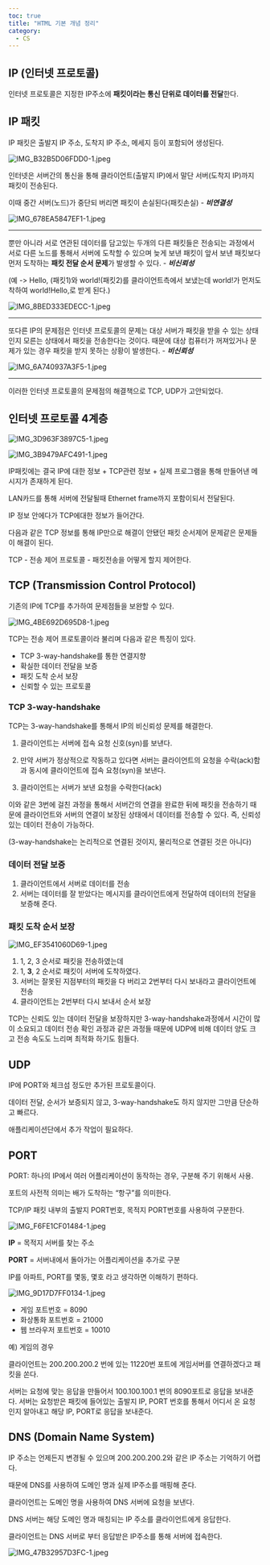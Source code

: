 ```yaml
---
toc: true
title: "HTML 기본 개념 정리"
category:
  - CS
---
```

## IP $($인터넷 프로토콜)

인터넷 프로토콜은 지정한 IP주소에 **패킷이라는 통신 단위로 데이터를 전달**한다.

## IP 패킷

IP 패킷은 출발지 IP 주소, 도착지 IP 주소, 메세지 등이 포함되어 생성된다.

![IMG_B32B5D06FDD0-1.jpeg](https://i.imgur.com/XGjdHpb.png)

인터넷은 서버간의 통신을 통해 클라이언트$($출발지 IP)에서 말단 서버$($도착지 IP)까지 패킷이 전송된다.

이때 중간 서버$($노드)가 중단되 버리면 패킷이 손실된다$($패킷손실) - ***비연결성***

![IMG_678EA5847EF1-1.jpeg](https://i.imgur.com/LD075LN.png)

---

뿐만 아니라 서로 연관된 데이터를 담고있는 두개의 다른 패킷들은 전송되는 과정에서 서로 다른 노드를 통해서 서버에 도착할 수 있으며 늦게 보낸 패킷이 앞서 보낸 패킷보다 먼저 도착하는 **패킷 전달 순서 문제**가 발생할 수 있다. - ***비신뢰성***

$($예 -> Hello, $($패킷1)와 world!$($패킷2)를 클라이언트측에서 보냈는데 world!가 먼저도착하여 world!Hello,로 받게 된다.)

![IMG_8BED333EDECC-1.jpeg](https://i.imgur.com/gY3dgcx.png)

---

또다른 IP의 문제점은 인터넷 프로토콜의 문제는 대상 서버가 패킷을 받을 수 있는 상태인지 모른는 상태에서 패킷을 전송한다는 것이다. 때문에 대상 컴퓨터가 꺼져있거나 문제가 있는 경우 패킷을 받지 못하는 상황이 발생한다. - ***비신뢰성***

![IMG_6A740937A3F5-1.jpeg](https://i.imgur.com/l3yJnhk.png)

---

이러한 인터넷 프로토콜의 문제점의 해결책으로 TCP, UDP가 고안되었다.

## 인터넷 프로토콜 4계층

![IMG_3D963F3897C5-1.jpeg](HTML%20%E1%84%80%E1%85%B5%E1%84%87%E1%85%A9%E1%86%AB%20%E1%84%80%E1%85%A2%E1%84%82%E1%85%A7%E1%86%B7%20%E1%84%8C%E1%85%A5%E1%86%BC%E1%84%85%E1%85%B5%209626fc94b6c248088d1169e59572cfbc/IMG_3D963F3897C5-1.jpeg)

![IMG_3B9479AFC491-1.jpeg](HTML%20%E1%84%80%E1%85%B5%E1%84%87%E1%85%A9%E1%86%AB%20%E1%84%80%E1%85%A2%E1%84%82%E1%85%A7%E1%86%B7%20%E1%84%8C%E1%85%A5%E1%86%BC%E1%84%85%E1%85%B5%209626fc94b6c248088d1169e59572cfbc/IMG_3B9479AFC491-1.jpeg)

IP패킷에는 결국 IP에 대한 정보 + TCP관련 정보 + 실제 프로그램을 통해 만들어낸 메시지가 존재하게 된다.

LAN카드를 통해 서버에 전달될때 Ethernet frame까지 포함이되서 전달된다.

IP 정보 안에다가 TCP에대한 정보가 들어간다.

다음과 같은 TCP 정보를 통해 IP만으로 해결이 안됐던 패킷 순서제어 문제같은 문제들이 해결이 된다.

TCP - 전송 제어 프로토콜 - 패킷전송을 어떻게 할지 제어한다.

## TCP $($Transmission Control Protocol)

기존의 IP에 TCP를 추가하여 문제점들을 보완할 수 있다.

![IMG_4BE692D695D8-1.jpeg](HTML%20%E1%84%80%E1%85%B5%E1%84%87%E1%85%A9%E1%86%AB%20%E1%84%80%E1%85%A2%E1%84%82%E1%85%A7%E1%86%B7%20%E1%84%8C%E1%85%A5%E1%86%BC%E1%84%85%E1%85%B5%209626fc94b6c248088d1169e59572cfbc/IMG_4BE692D695D8-1.jpeg)

TCP는 전송 제어 프로토콜이라 불리며 다음과 같은 특징이 있다.

- TCP 3-way-handshake를 통한 연결지향
- 확실한 데이터 전달을 보증
- 패킷 도착 순서 보장
- 신뢰할 수 있는 프로토콜

### TCP 3-way-handshake

TCP는 3-way-handshake를 통해서 IP의 비신뢰성 문제를 해결한다.

1. 클라이언트는 서버에 접속 요청 신호$($syn)를 보낸다.

2. 만약 서버가 정상적으로 작동하고 있다면 서버는 클라이언트의 요청을 수락$($ack)함과 동시에 클라이언트에 접속 요청$($syn)을 보낸다.

3. 클라이언트는 서버가 보낸 요청을 수락한다$($ack)

이와 같은 3번에 걸친 과정을 통해서 서버간의 연결을 완료한 뒤에 패킷을 전송하기 때문에 클라이언트와 서버의 연결이 보장된 상태에서 데이터를 전송할 수 있다. 즉, 신뢰성 있는 데이터 전송이 가능하다.

$($3-way-handshake는 논리적으로 연결된 것이지, 물리적으로 연결된 것은 아니다)

### 데이터 전달 보증

1. 클라이언트에서 서버로 데이터를 전송
2. 서버는 데이터를 잘 받았다는 메시지를 클라이언트에게 전달하여 데이터의 전달을 보증해 준다.

### 패킷 도착 순서 보장

![IMG_EF3541060D69-1.jpeg](HTML%20%E1%84%80%E1%85%B5%E1%84%87%E1%85%A9%E1%86%AB%20%E1%84%80%E1%85%A2%E1%84%82%E1%85%A7%E1%86%B7%20%E1%84%8C%E1%85%A5%E1%86%BC%E1%84%85%E1%85%B5%209626fc94b6c248088d1169e59572cfbc/IMG_EF3541060D69-1.jpeg)

1. 1, 2, 3 순서로 패킷을 전송하였는데
2. 1, **3**, 2 순서로 패킷이 서버에 도착하였다.
3. 서버는 잘못된 지점부터의 패킷을 다 버리고 2번부터 다시 보내라고 클라이언트에 전송
4. 클라이언트는 2번부터 다시 보내서 순서 보장

TCP는 신뢰도 있는 데이터 전달을 보장하지만 3-way-handshake과정에서 시간이 많이 소요되고 데이터 전송 확인 과정과 같은 과정들 때문에 UDP에 비해 데이터 양도 크고 전송 속도도 느리며 최적화 하기도 힘들다.

## UDP

IP에 PORT와 체크섬 정도만 추가된 프로토콜이다.

데이터 전달, 순서가 보증되지 않고, 3-way-handshake도 하지 않지만 그만큼 단순하고 빠르다.

애플리케이션단에서 추가 작업이 필요하다.

## PORT

PORT: 하나의 IP에서 여러 어플리케이션이 동작하는 경우, 구분해 주기 위해서 사용.

포트의 사전적 의미는 배가 도착하는 “항구”를 의미한다.

TCP/IP 패킷 내부의 출발지 PORT번호, 목적지 PORT번호를 사용하여 구분한다.

![IMG_F6FE1CF01484-1.jpeg](HTML%20%E1%84%80%E1%85%B5%E1%84%87%E1%85%A9%E1%86%AB%20%E1%84%80%E1%85%A2%E1%84%82%E1%85%A7%E1%86%B7%20%E1%84%8C%E1%85%A5%E1%86%BC%E1%84%85%E1%85%B5%209626fc94b6c248088d1169e59572cfbc/IMG_F6FE1CF01484-1.jpeg)

**IP** = 목적지 서버를 찾는 주소

**PORT** = 서버내에서 돌아가는 어플리케이션을 추가로 구분

IP를 아파트, PORT를 몇동, 몇호 라고 생각하면 이해하기 편하다.

![IMG_9D17D7FF0134-1.jpeg](HTML%20%E1%84%80%E1%85%B5%E1%84%87%E1%85%A9%E1%86%AB%20%E1%84%80%E1%85%A2%E1%84%82%E1%85%A7%E1%86%B7%20%E1%84%8C%E1%85%A5%E1%86%BC%E1%84%85%E1%85%B5%209626fc94b6c248088d1169e59572cfbc/IMG_9D17D7FF0134-1.jpeg)

- 게임 포트번호 = 8090
- 화상통화 포트번호 = 21000
- 웹 브라우저 포트번호 = 10010

예) 게임의 경우

클라이언트는 200.200.200.2 번에 있는 11220번 포트에 게임서버를 연결하겠다고 패킷을 쏜다.

서버는 요청에 맞는 응답을 만들어서  100.100.100.1 번의 8090포트로 응답을 보내준다. 서버는 요청받은 패킷에 들어있는 출발지 IP, PORT 번호를 통해서  어디서 온 요청인지 알아내고 해당 IP, PORT로 응답을 보내준다.

## DNS $($Domain Name System)

IP 주소는 언제든지 변경될 수 있으며 200.200.200.2와 같은 IP 주소는 기억하기 어렵다.

때문에 DNS를 사용하여 도메인 명과 실제 IP주소를 매핑해 준다.

클라이언트는 도메인 명을 사용하여 DNS 서버에 요청을 보낸다.

DNS 서버는 해당 도메인 명과 매칭되는 IP 주소를 클라이언트에게 응답한다.

클라이언트는 DNS 서버로 부터 응답받은 IP주소를 통해 서버에 접속한다.

![IMG_47B32957D3FC-1.jpeg](HTML%20%E1%84%80%E1%85%B5%E1%84%87%E1%85%A9%E1%86%AB%20%E1%84%80%E1%85%A2%E1%84%82%E1%85%A7%E1%86%B7%20%E1%84%8C%E1%85%A5%E1%86%BC%E1%84%85%E1%85%B5%209626fc94b6c248088d1169e59572cfbc/IMG_47B32957D3FC-1.jpeg)